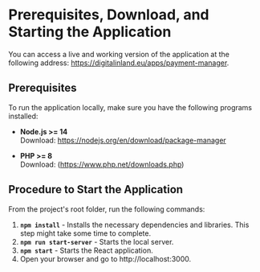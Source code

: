 # Prerequisites, Download, and Starting the Application

You can access a live and working version of the application at the following address: https://digitalinland.eu/apps/payment-manager.

## Prerequisites

To run the application locally, make sure you have the following programs installed:

- **Node.js >= 14**  
  Download: https://nodejs.org/en/download/package-manager

- **PHP >= 8**  
  Download: (https://www.php.net/downloads.php)

## Procedure to Start the Application

From the project's root folder, run the following commands:

1. **`npm install`** - Installs the necessary dependencies and libraries. This step might take some time to complete.
2. **`npm run start-server`** - Starts the local server.
3. **`npm start`** - Starts the React application.
4. Open your browser and go to http://localhost:3000.
